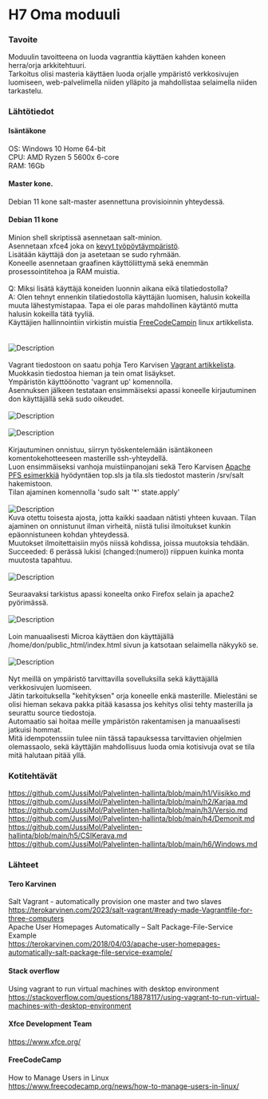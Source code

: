 # H7 Oma moduuli
### Tavoite
Moduulin tavoitteena on luoda vagranttia käyttäen kahden koneen herra/orja arkkitehtuuri.<br>
Tarkoitus olisi masteria käyttäen luoda orjalle ympäristö verkkosivujen luomiseen, web-palvelimella niiden ylläpito ja mahdollistaa selaimella niiden tarkastelu.<br>
### Lähtötiedot
#### Isäntäkone
OS: Windows 10 Home 64-bit<br>
CPU: AMD Ryzen 5 5600x 6-core<br>
RAM: 16Gb<br>
#### Master kone. <br>
Debian 11 kone salt-master asennettuna provisioinnin yhteydessä.<br>
#### Debian 11 kone <br>
Minion shell skriptissä asennetaan salt-minion.<br>
Asennetaan xfce4 joka on <a href="https://www.xfce.org/">kevyt työpöytäympäristö</a>. <br>
Lisätään käyttäjä don ja asetetaan se sudo ryhmään. <br>
Koneelle asennetaan graafinen käyttöliittymä sekä enemmän prosessointitehoa ja RAM muistia. <br>
<br>
Q: Miksi lisätä käyttäjä koneiden luonnin aikana eikä tilatiedostolla?<br>
A: Olen tehnyt ennenkin tilatiedostolla käyttäjän luomisen, halusin kokeilla muuta lähestymistapaa. Tapa ei ole paras mahdollinen käytäntö mutta halusin kokeilla tätä tyyliä. <br> 
Käyttäjien hallinnointiin virkistin muistia <a href="https://www.freecodecamp.org/news/how-to-manage-users-in-linux">FreeCodeCampin</a> linux artikkelista. <br>
<br>
<br>
![Description](vagrant3.png)
<br> 
<br>
Vagrant tiedostoon on saatu pohja Tero Karvisen <a href="https://terokarvinen.com/2023/salt-vagrant/#ready-made-Vagrantfile-for-three-computers">Vagrant artikkelista</a>. Muokkasin tiedostoa hieman ja tein omat lisäykset. <br>
Ympäristön käyttöönotto 'vagrant up' komennolla. <br>
Asennuksen jälkeen testataan ensimmäiseksi apassi koneelle kirjautuminen don käyttäjällä sekä sudo oikeudet. <br>
<br>
![Description](don.png)
<br>
<br>
![Description](sudo.png)
<br>
<br>
Kirjautuminen onnistuu, siirryn työskentelemään isäntäkoneen komentokehotteeseen masterille ssh-yhteydellä. <br>
Luon ensimmäiseksi vanhoja muistiinpanojani sekä Tero Karvisen <a href="https://terokarvinen.com/2018/04/03/apache-user-homepages-automatically-salt-package-file-service-example/">Apache PFS esimerkkiä</a> hyödyntäen top.sls ja tila.sls tiedostot masterin /srv/salt hakemistoon. <br>
Tilan ajaminen komennolla 'sudo salt '*' state.apply'<br>
<br>
![Description](tila2.png)
<br>
Kuva otettu toisesta ajosta, jotta kaikki saadaan nätisti yhteen kuvaan. Tilan ajaminen on onnistunut ilman virheitä, niistä tulisi ilmoitukset kunkin epäonnistuneen kohdan yhteydessä. <br>
Muutokset ilmoitettaisiin myös niissä kohdissa, joissa muutoksia tehdään. <br>
Succeeded: 6 perässä lukisi (changed:(numero)) riippuen kuinka monta muutosta tapahtuu. <br>
<br>
![Description](ajo2.png)
<br>
<br>
Seuraavaksi tarkistus apassi koneelta onko Firefox selain ja apache2 pyörimässä. <br>
<br>
![Description](firefox.png)
<br>
<br>
Loin manuaalisesti Microa käyttäen don käyttäjällä /home/don/public_html/index.html sivun ja katsotaan selaimella näkyykö se.<br>
<br>
![Description](testi.png)
<br>
<br>
Nyt meillä on ympäristö tarvittavilla sovelluksilla sekä käyttäjällä verkkosivujen luomiseen. <br>
Jätin tarkoituksella "kehityksen" orja koneelle enkä masterille. Mielestäni se olisi hieman sekava pakka pitää kasassa jos kehitys olisi tehty masterilla ja seurattu source tiedostoja. <br>
Automaatio sai hoitaa meille ympäristön rakentamisen ja manuaalisesti jatkuisi hommat. <br>
Mitä idempotenssiin tulee niin tässä tapauksessa tarvittavien ohjelmien olemassaolo, sekä käyttäjän mahdollisuus luoda omia kotisivuja ovat se tila mitä halutaan pitää yllä. <br>
### Kotitehtävät
https://github.com/JussiMol/Palvelinten-hallinta/blob/main/h1/Viisikko.md <br>
https://github.com/JussiMol/Palvelinten-hallinta/blob/main/h2/Karjaa.md <br>
https://github.com/JussiMol/Palvelinten-hallinta/blob/main/h3/Versio.md <br>
https://github.com/JussiMol/Palvelinten-hallinta/blob/main/h4/Demonit.md <br>
https://github.com/JussiMol/Palvelinten-hallinta/blob/main/h5/CSIKerava.md<br>
https://github.com/JussiMol/Palvelinten-hallinta/blob/main/h6/Windows.md <br>
### Lähteet
#### Tero Karvinen
Salt Vagrant - automatically provision one master and two slaves <br>
https://terokarvinen.com/2023/salt-vagrant/#ready-made-Vagrantfile-for-three-computers <br>
Apache User Homepages Automatically – Salt Package-File-Service Example <br>
https://terokarvinen.com/2018/04/03/apache-user-homepages-automatically-salt-package-file-service-example/ <br>
#### Stack overflow
Using vagrant to run virtual machines with desktop environment<br>
https://stackoverflow.com/questions/18878117/using-vagrant-to-run-virtual-machines-with-desktop-environment <br>
#### Xfce Development Team
https://www.xfce.org/
#### FreeCodeCamp
How to Manage Users in Linux<br>
https://www.freecodecamp.org/news/how-to-manage-users-in-linux/

